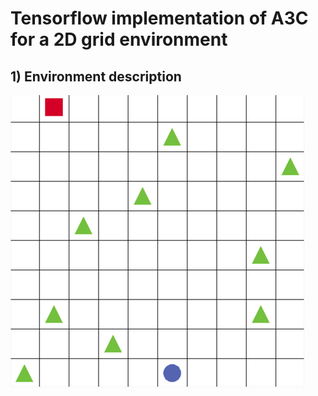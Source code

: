 # Tensorflow implementation of A3C for a 2D grid environment

## 1) Environment description  
![1](https://github.com/akileshbadrinaaraayanan/A3C_grid_world/raw/master/img/sample.png)

